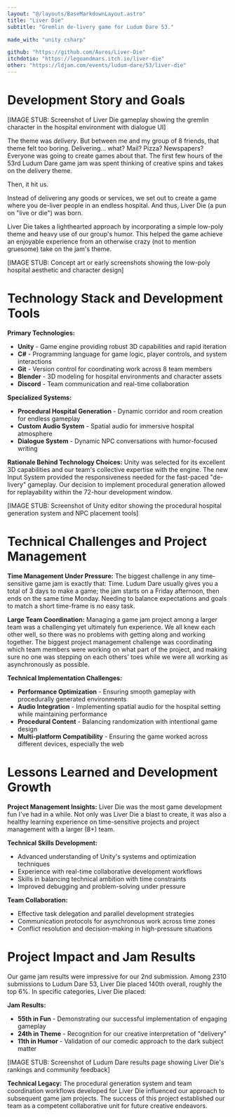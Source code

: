 ```yaml
---
layout: "@/layouts/BaseMarkdownLayout.astro"
title: "Liver Die"
subtitle: "Gremlin de-livery game for Ludum Dare 53."

made_with: "unity csharp"

github: "https://github.com/Auros/Liver-Die"
itchdotio: "https://legoandmars.itch.io/liver-die"
other: "https://ldjam.com/events/ludum-dare/53/liver-die"
---
```


# Development Story and Goals

[IMAGE STUB: Screenshot of Liver Die gameplay showing the gremlin character in the hospital environment with dialogue UI]

The theme was *delivery*. But between me and my group of 8 friends, that theme felt too boring. Delivering... what? Mail? Pizza? Newspapers? Everyone was going to create games about that. The first few hours of the 53rd Ludum Dare game jam was spent thinking of creative spins and takes on the delivery theme.

Then, it hit us.

Instead of delivering any goods or services, we set out to create a game where you de-liver people in an endless hospital. And thus, Liver Die (a pun on "live or die") was born.

Liver Die takes a lighthearted approach by incorporating a simple low-poly theme and heavy use of our group's humor. This helped the game achieve an enjoyable experience from an otherwise crazy (not to mention gruesome) take on the jam's theme.

[IMAGE STUB: Concept art or early screenshots showing the low-poly hospital aesthetic and character design]

# Technology Stack and Development Tools

**Primary Technologies:**
- **Unity** - Game engine providing robust 3D capabilities and rapid iteration
- **C#** - Programming language for game logic, player controls, and system interactions
- **Git** - Version control for coordinating work across 8 team members
- **Blender** - 3D modeling for hospital environments and character assets
- **Discord** - Team communication and real-time collaboration

**Specialized Systems:**
- **Procedural Hospital Generation** - Dynamic corridor and room creation for endless gameplay
- **Custom Audio System** - Spatial audio for immersive hospital atmosphere
- **Dialogue System** - Dynamic NPC conversations with humor-focused writing

**Rationale Behind Technology Choices:**
Unity was selected for its excellent 3D capabilities and our team's collective expertise with the engine. The new Input System provided the responsiveness needed for the fast-paced "de-livery" gameplay. Our decision to implement procedural generation allowed for replayability within the 72-hour development window.

[IMAGE STUB: Screenshot of Unity editor showing the procedural hospital generation system and NPC placement tools]

# Technical Challenges and Project Management

**Time Management Under Pressure:**
The biggest challenge in any time-sensitive game jam is exactly that: Time. Ludum Dare usually gives you a total of 3 days to make a game; the jam starts on a Friday afternoon, then ends on the same time Monday. Needing to balance expectations and goals to match a short time-frame is no easy task.

**Large Team Coordination:**
Managing a game jam project among a larger team was a challenging yet ultimately fun experience. We all knew each other well, so there was no problems with getting along and working together. The biggest project management challenge was coordinating which team members were working on what part of the project, and making sure no one was stepping on each others' toes while we were all working as asynchronously as possible.

**Technical Implementation Challenges:**
- **Performance Optimization** - Ensuring smooth gameplay with procedurally generated environments
- **Audio Integration** - Implementing spatial audio for the hospital setting while maintaining performance
- **Procedural Content** - Balancing randomization with intentional game design
- **Multi-platform Compatibility** - Ensuring the game worked across different devices, especially the web

# Lessons Learned and Development Growth

**Project Management Insights:**
Liver Die was the most game development fun I've had in a while. Not only was Liver Die a blast to create, it was also a healthy learning experience on time-sensitive projects and project management with a larger (8+) team.

**Technical Skills Development:**
- Advanced understanding of Unity's systems and optimization techniques
- Experience with real-time collaborative development workflows
- Skills in balancing technical ambition with time constraints
- Improved debugging and problem-solving under pressure

**Team Collaboration:**
- Effective task delegation and parallel development strategies
- Communication protocols for asynchronous work across time zones
- Conflict resolution and decision-making in high-pressure situations

# Project Impact and Jam Results

Our game jam results were impressive for our 2nd submission. Among 2310 submissions to Ludum Dare 53, Liver Die placed 140th overall, roughly the top 6%. In specific categories, Liver Die placed:

**Jam Results:**
- **55th in Fun** - Demonstrating our successful implementation of engaging gameplay
- **24th in Theme** - Recognition for our creative interpretation of "delivery"
- **11th in Humor** - Validation of our comedic approach to the dark subject matter

[IMAGE STUB: Screenshot of Ludum Dare results page showing Liver Die's rankings and community feedback]

**Technical Legacy:**
The procedural generation system and team coordination workflows developed for Liver Die influenced our approach to subsequent game jam projects. The success of this project established our team as a competent collaborative unit for future creative endeavors. 